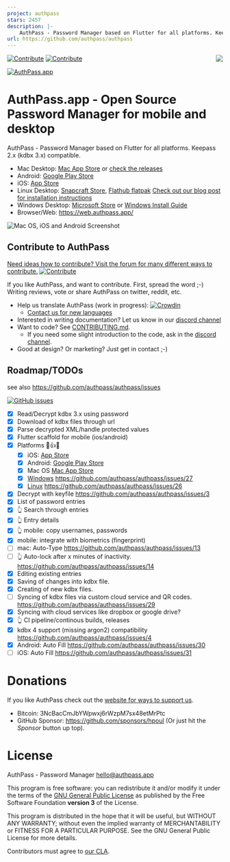```yaml
---
project: authpass
stars: 2457
description: |-
    AuthPass - Password Manager based on Flutter for all platforms. Keepass 2.x (kdbx 3.x) compatible.
url: https://github.com/authpass/authpass
---
```


[![Contribute](https://img.shields.io/badge/contribute-now-green?logo=discourse&style=for-the-badge)](https://forum.authpass.app/c/contributors/contribute/13) [![Contribute](https://img.shields.io/discourse/topics?label=Forum%20Discussions&logo=discourse&server=https%3A%2F%2Fforum.authpass.app&style=for-the-badge)](https://forum.authpass.app/)
[<img align="right" src="https://badges.crowdin.net/e/df2e0329a54542fef35ab5412a893d23/localized.svg">](https://authpass.crowdin.com/authpass)

[![AuthPass.app](_docs/logo-header.png)](https://authpass.app)

# AuthPass.app - Open Source Password Manager for mobile and desktop

AuthPass - Password Manager based on Flutter for all platforms. Keepass 2.x (kdbx 3.x) compatible.

* Mac Desktop: [Mac App Store](https://apps.apple.com/app/authpass-password-manager/id1478552452?ls=1&mt=12) or [check the releases](https://github.com/authpass/authpass/releases)
* Android: [Google Play Store](https://play.google.com/store/apps/details?id=design.codeux.authpass)
* iOS: [App Store](https://apps.apple.com/app/authpass-password-manager/id1479297675?ls=1&at=11l8ru)
* Linux Desktop: [Snapcraft Store](https://snapcraft.io/authpass), [Flathub flatpak](https://flathub.org/apps/details/app.authpass.AuthPass) [Check out our blog post for installation instructions](https://authpass.app/articles/linux-desktop-release-authpass-1.6.3/)
* Windows Desktop: [Microsoft Store](https://www.microsoft.com/store/apps/9P5N6ZNPSFBN?cid=readme) or [Windows Install Guide](https://authpass.app/docs/install/windows-installation/)
* Browser/Web: https://web.authpass.app/

![Mac OS, iOS and Android Screenshot](_docs/authpass-platform-composition.png)

## Contribute to AuthPass

[Need ideas how to contribute? Visit the forum for many different ways to contribute.](https://forum.authpass.app/c/contributors/contribute/13) [![Contribute](https://img.shields.io/badge/contribute-now-green?logo=discourse)](https://forum.authpass.app/c/contributors/contribute/13)

If you like AuthPass, and want to contribute. First, spread the word ;-) Writing reviews, vote or
share AuthPass on twitter, reddit, etc.

* Help us translate AuthPass (work in progress): [![Crowdin](https://badges.crowdin.net/e/df2e0329a54542fef35ab5412a893d23/localized.svg)](https://authpass.crowdin.com/authpass)
  * [Contact us for new languages](https://authpass.app/docs/contact/)
* Interested in writing documentation? Let us know in our [discord channel](https://authpass.app/go/discord)
* Want to code? See [CONTRIBUTING.md](https://github.com/authpass/authpass/blob/master/CONTRIBUTING.md).
  * If you need some slight introduction to the code, ask in the [discord channel](https://authpass.app/go/discord).
* Good at design? Or marketing? Just get in contact ;-)

## Roadmap/TODOs

see also https://github.com/authpass/authpass/issues

[![GitHub issues](https://img.shields.io/github/issues-raw/authpass/authpass)](https://github.com/authpass/authpass/issues)

* [x] Read/Decrypt kdbx 3.x using password
* [x] Download of kdbx files through url
* [x] Parse decrypted XML/handle protected values
* [x] Flutter scaffold for mobile (ios/android)
* [X] Platforms 🎉️👍️✅️
  * [x] iOS: [App Store](https://apps.apple.com/app/authpass-password-manager/id1479297675?ls=1&at=11l8ru)
  * [x] Android: [Google Play Store](https://play.google.com/store/apps/details?id=design.codeux.authpass)
  * [x] Mac OS [Mac App Store](https://apps.apple.com/app/authpass-password-manager/id1478552452?ls=1&mt=12)
  * [x] [Windows](https://authpass.app/articles/authpass-released-for-windows-desktop-authpass-1.7.0/) https://github.com/authpass/authpass/issues/27
  * [x] [Linux](https://authpass.app/articles/linux-desktop-release-authpass-1.6.3/) https://github.com/authpass/authpass/issues/26
* [x] Decrypt with keyfile https://github.com/authpass/authpass/issues/3
* [x] List of password entries
* [x] 👆️ Search through entries
* [x] 👆️ Entry details
* [x] 👆️ mobile: copy usernames, passwords
* [x] mobile: integrate with biometrics (fingerprint)
* [ ] mac: Auto-Type https://github.com/authpass/authpass/issues/13
* [ ] 👆️ Auto-lock after x minutes of inactivity. https://github.com/authpass/authpass/issues/14
* [x] Editing existing entries
* [x] Saving of changes into kdbx file.
* [x] Creating of new kdbx files.
* [ ] Syncing of kdbx files via custom cloud service and QR codes. https://github.com/authpass/authpass/issues/29
* [x] Syncing with cloud services like dropbox or google drive?
* [x] 👆️ CI pipeline/continous builds, releases
* [x] kdbx 4 support (missing argon2) compatibility https://github.com/authpass/authpass/issues/4
* [x] Android: Auto Fill https://github.com/authpass/authpass/issues/30
* [ ] iOS: Auto Fill https://github.com/authpass/authpass/issues/31

# Donations

If you like AuthPass check out the [website for ways to support us](https://authpass.app/docs/support-authpass-get-involved/).

* Bitcoin: 3NcBacCmJbYWpwxj6rWzpM7sx48etMrPtc
* GitHub Sponsor: https://github.com/sponsors/hpoul (Or just hit the *Sponsor* button up top).

# License

AuthPass - Password Manager <hello@authpass.app>

This program is free software: you can redistribute it and/or modify
it under the terms of the [GNU General Public License](LICENSE) as published by
the Free Software Foundation **version 3** of the License.

This program is distributed in the hope that it will be useful,
but WITHOUT ANY WARRANTY; without even the implied warranty of
MERCHANTABILITY or FITNESS FOR A PARTICULAR PURPOSE.  See the
GNU General Public License for more details.

Contributors must agree to [our CLA](https://cla-assistant.io/authpass/authpass).


